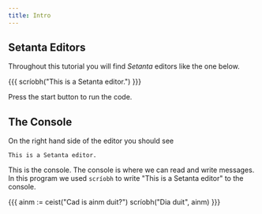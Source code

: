 ```yaml
---
title: Intro
---
```


## Setanta Editors

Throughout this tutorial you will find *Setanta* editors like the one below.

{{{
scríobh("This is a Setanta editor.")
}}}

Press the start button to run the code.

## The Console

On the right hand side of the editor you should see

    This is a Setanta editor.

This is the console. The console is where we can read and write messages. In this program we used `scríobh` to write "This is a Setanta editor" to the console.

{{{
ainm := ceist("Cad is ainm duit?")
scríobh("Dia duit", ainm)
}}}

